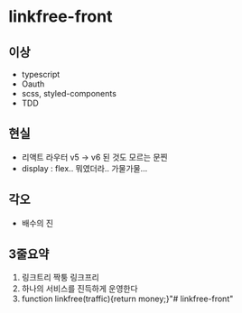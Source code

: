 # linkfree-front

## 이상
- typescript
- Oauth
- scss, styled-components
- TDD

## 현실
- 리액트 라우터 v5 -> v6 된 것도 모르는 문찐
- display : flex.. 뭐였더라.. 가물가물...

## 각오
- 배수의 진

## 3줄요약
1. 링크트리 짝퉁 링크프리
2. 하나의 서비스를 진득하게 운영한다
3. function linkfree(traffic){return money;}"# linkfree-front" 
